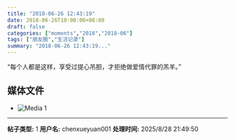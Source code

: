 ```yaml
---
title: "2018-06-26 12:43:19"
date: 2018-06-26T10:00:00+08:00
draft: false
categories: ["moments","2018","2018-06"]
tags: ["朋友圈","生活记录"]
summary: "2018-06-26 12:43:19..."
---
```


“每个人都是这样，享受过提心吊胆，才拒绝做爱情代罪的羔羊。”

## 媒体文件

- ![Media 1](/Moments/photos/2018-06-26/201806261243190.jpg)

---

**帖子类型:** 1
**用户名:** chenxueyuan001
**处理时间:** 2025/8/28 21:49:50